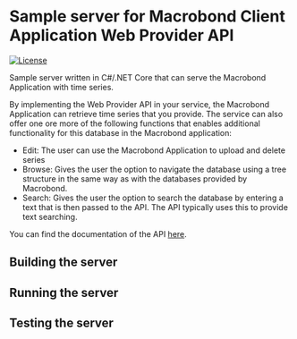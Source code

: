 Sample server for Macrobond Client Application Web Provider API
============================

[![License](https://img.shields.io/badge/License-Apache%202.0-blue.svg)](https://opensource.org/licenses/Apache-2.0)

Sample server written in C#/.NET Core that can serve the Macrobond Application with time series.

By implementing the Web Provider API in your service, the Macrobond Application can retrieve time series that you provide. The service can also offer one ore more of the following functions that enables additional functionality for this database in the Macrobond application:
- Edit: The user can use the Macrobond Application to upload and delete series
- Browse: Gives the user the option to navigate the database using a tree structure in the same way as with the databases provided by Macrobond.
- Search: Gives the user the option to search the database by entering a text that is then passed to the API. The API typically uses this to provide text searching.

You can find the documentation of the API [here](https://help.macrobond.com/?page_id=8589&preview=true).

## Building the server

## Running the server

## Testing the server
